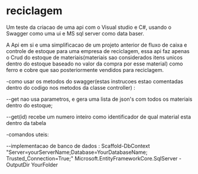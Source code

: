 # reciclagem

Um teste da criacao de uma api com o Visual studio e C#, usando o Swagger como uma ui e MS sql server como data baser.

A Api em si e uma simplificacao de um projeto anterior de fluxo de caixa e controle de estoque para uma empresa de reciclagem,
essa api faz apenas o Crud do estoque de materiais(materiais sao considerados itens unicos dentro do estoque baseado no valor da compra por esse material)
como ferro e cobre que sao posteriormente vendidos para reciclagem.

-como usar os metodos do swagger(estas instrucoes estao comentadas dentro do codigo nos metodos da classe controller) :

--get nao usa parametros, e gera uma lista de json's com todos os materiais dentro do estoque;

--get(id) recebe um numero inteiro como identificador de qual material esta dentro da tabela 


-comandos uteis:

--implementacao de banco de dados : 
Scaffold-DbContext "Server=yourServerName;Database=YourDatabaseName;
Trusted_Connection=True;" Microsoft.EntityFrameworkCore.SqlServer -OutputDir YourFolder
